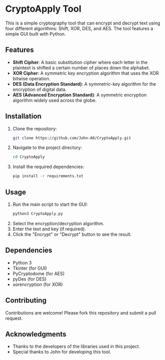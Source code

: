 # CryptoApply Tool

This is a simple cryptography tool that can encrypt and decrypt text using four different algorithms: Shift, XOR, DES, and AES. The tool features a simple GUI built with Python.

## Features

- **Shift Cipher**: A basic substitution cipher where each letter in the plaintext is shifted a certain number of places down the alphabet.
- **XOR Cipher**: A symmetric key encryption algorithm that uses the XOR bitwise operation.
- **DES (Data Encryption Standard)**: A symmetric-key algorithm for the encryption of digital data.
- **AES (Advanced Encryption Standard)**: A symmetric encryption algorithm widely used across the globe.

## Installation

1. Clone the repository:
    ```bash
    git clone https://github.com/John-A0/CryptoApply.git
    ```
2. Navigate to the project directory:
    ```bash
    cd CryptoApply
    ```
3. Install the required dependencies:
    ```bash
    pip install -r requirements.txt
    ```

## Usage

1. Run the main script to start the GUI:
    ```bash
    python3 CryptoApply.py
    ```
2. Select the encryption/decryption algorithm.
3. Enter the text and key (if required).
4. Click the "Encrypt" or "Decrypt" button to see the result.

## Dependencies

- Python 3
- Tkinter (for GUI)
- PyCryptodome (for AES)
- pyDes (for DES)
- xorencryption (for XOR)

## Contributing

Contributions are welcome! Please fork this repository and submit a pull request.

## Acknowledgments

- Thanks to the developers of the libraries used in this project.
- Special thanks to John for developing this tool.

